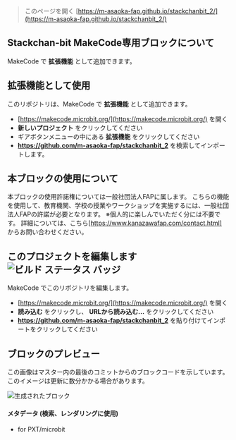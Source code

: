 
> このページを開く [https://m-asaoka-fap.github.io/stackchanbit_2/](https://m-asaoka-fap.github.io/stackchanbit_2/)

## Stackchan-bit MakeCode専用ブロックについて
MakeCode で **拡張機能** として追加できます。

## 拡張機能として使用

このリポジトリは、MakeCode で **拡張機能** として追加できます。

* [https://makecode.microbit.org/](https://makecode.microbit.org/) を開く
* **新しいプロジェクト** をクリックしてください
* ギアボタンメニューの中にある **拡張機能** をクリックしてください
* **https://github.com/m-asaoka-fap/stackchanbit_2** を検索してインポートします。

## 本ブロックの使用について

本ブロックの使用許諾権については一般社団法人FAPに属します。
こちらの機能を使用して、教育機関、学校の授業やワークショップを実施するには、一般社団法人FAPの許諾が必要となります。
※個人的に楽しんでいただく分には不要です。
詳細については、こちら[https://www.kanazawafap.com/contact.html] からお問い合わせください。

## このプロジェクトを編集します ![ビルド ステータス バッジ](https://github.com/m-asaoka-fap/stackchanbit_2/workflows/MakeCode/badge.svg)

MakeCode でこのリポジトリを編集します。

* [https://makecode.microbit.org/](https://makecode.microbit.org/) を開く
* **読み込む** をクリックし、 **URLから読み込む...** をクリックしてください
* **https://github.com/m-asaoka-fap/stackchanbit_2** を貼り付けてインポートをクリックしてください

## ブロックのプレビュー

この画像はマスター内の最後のコミットからのブロックコードを示しています。
このイメージは更新に数分かかる場合があります。

![生成されたブロック](https://github.com/m-asaoka-fap/stackchanbit_2/raw/master/.github/makecode/blocks.png)

#### メタデータ (検索、レンダリングに使用)

* for PXT/microbit
<script src="https://makecode.com/gh-pages-embed.js"></script><script>makeCodeRender("{{ site.makecode.home_url }}", "{{ site.github.owner_name }}/{{ site.github.repository_name }}");</script>
